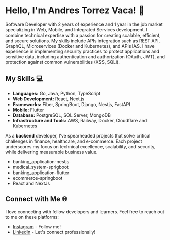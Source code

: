 # Hello, I'm Andres Torrez Vaca! 👋

Software Developer with 2 years of experience and 1 year in the job market specializing in Web, Mobile, and Integrated Services development. I combine technical expertise with a passion for creating scalable, efficient, and secure solutions. My skills include APIs integration such as REST API, GraphQL, Microservices (Docker and Kubernetes), and APIs IAS. I have experience in implementing security practices to protect applications and sensitive data, including authentication and authorization (OAuth, JWT), and protection against common vulnerabilities (XSS, SQLi). 

## My Skills 💻

- **Languages:** Go, Java, Python, TypeScript 
- **Web Development:** React, Next.js
- **Frameworks:** Fiber, SpringBoot, Django, Nestjs, FastAPI
- **Mobile:** Flutter
- **Database:** PostgreSQL, SQL Server, MongoDB
- **Infrastructure and Tools:** AWS, Railway, Docker, Cloudflare and Kubernetes

As a **backend** developer, I’ve spearheaded projects that solve critical challenges in finance, healthcare, and e-commerce. Each project underscores my focus on technical excellence, scalability, and security, while delivering measurable business value.

- banking_application-nestjs
- medical_system-sprigboot
- banking_application-flutter
- ecommerce-springboot
- React and NextJs

## Connect with Me 🌐

I love connecting with fellow developers and learners. Feel free to reach out to me on these platforms:

- [Instagram](https://www.instagram.com/________________________torrez/) - Follow me!
- [LinkedIn](https://www.linkedin.com/in/andres-torrez-vaca-6a277930a/) - Let's connect professionally!
